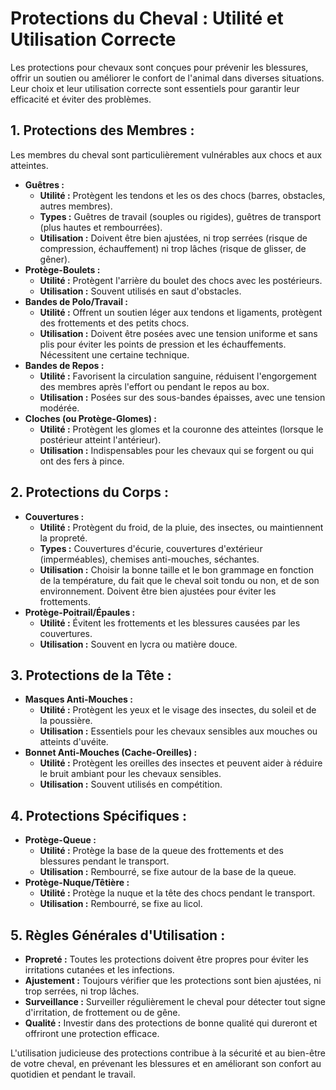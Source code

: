 # Protections du Cheval : Utilité et Utilisation Correcte

Les protections pour chevaux sont conçues pour prévenir les blessures, offrir un soutien ou améliorer le confort de l'animal dans diverses situations. Leur choix et leur utilisation correcte sont essentiels pour garantir leur efficacité et éviter des problèmes.

## 1. Protections des Membres :

Les membres du cheval sont particulièrement vulnérables aux chocs et aux atteintes.

*   **Guêtres :**
    *   **Utilité :** Protègent les tendons et les os des chocs (barres, obstacles, autres membres).
    *   **Types :** Guêtres de travail (souples ou rigides), guêtres de transport (plus hautes et rembourrées).
    *   **Utilisation :** Doivent être bien ajustées, ni trop serrées (risque de compression, échauffement) ni trop lâches (risque de glisser, de gêner).
*   **Protège-Boulets :**
    *   **Utilité :** Protègent l'arrière du boulet des chocs avec les postérieurs.
    *   **Utilisation :** Souvent utilisés en saut d'obstacles.
*   **Bandes de Polo/Travail :**
    *   **Utilité :** Offrent un soutien léger aux tendons et ligaments, protègent des frottements et des petits chocs.
    *   **Utilisation :** Doivent être posées avec une tension uniforme et sans plis pour éviter les points de pression et les échauffements. Nécessitent une certaine technique.
*   **Bandes de Repos :**
    *   **Utilité :** Favorisent la circulation sanguine, réduisent l'engorgement des membres après l'effort ou pendant le repos au box.
    *   **Utilisation :** Posées sur des sous-bandes épaisses, avec une tension modérée.
*   **Cloches (ou Protège-Glomes) :**
    *   **Utilité :** Protègent les glomes et la couronne des atteintes (lorsque le postérieur atteint l'antérieur).
    *   **Utilisation :** Indispensables pour les chevaux qui se forgent ou qui ont des fers à pince.

## 2. Protections du Corps :

*   **Couvertures :**
    *   **Utilité :** Protègent du froid, de la pluie, des insectes, ou maintiennent la propreté.
    *   **Types :** Couvertures d'écurie, couvertures d'extérieur (imperméables), chemises anti-mouches, séchantes.
    *   **Utilisation :** Choisir la bonne taille et le bon grammage en fonction de la température, du fait que le cheval soit tondu ou non, et de son environnement. Doivent être bien ajustées pour éviter les frottements.
*   **Protège-Poitrail/Épaules :**
    *   **Utilité :** Évitent les frottements et les blessures causées par les couvertures.
    *   **Utilisation :** Souvent en lycra ou matière douce.

## 3. Protections de la Tête :

*   **Masques Anti-Mouches :**
    *   **Utilité :** Protègent les yeux et le visage des insectes, du soleil et de la poussière.
    *   **Utilisation :** Essentiels pour les chevaux sensibles aux mouches ou atteints d'uvéite.
*   **Bonnet Anti-Mouches (Cache-Oreilles) :**
    *   **Utilité :** Protègent les oreilles des insectes et peuvent aider à réduire le bruit ambiant pour les chevaux sensibles.
    *   **Utilisation :** Souvent utilisés en compétition.

## 4. Protections Spécifiques :

*   **Protège-Queue :**
    *   **Utilité :** Protège la base de la queue des frottements et des blessures pendant le transport.
    *   **Utilisation :** Rembourré, se fixe autour de la base de la queue.
*   **Protège-Nuque/Têtière :**
    *   **Utilité :** Protège la nuque et la tête des chocs pendant le transport.
    *   **Utilisation :** Rembourré, se fixe au licol.

## 5. Règles Générales d'Utilisation :

*   **Propreté :** Toutes les protections doivent être propres pour éviter les irritations cutanées et les infections.
*   **Ajustement :** Toujours vérifier que les protections sont bien ajustées, ni trop serrées, ni trop lâches.
*   **Surveillance :** Surveiller régulièrement le cheval pour détecter tout signe d'irritation, de frottement ou de gêne.
*   **Qualité :** Investir dans des protections de bonne qualité qui dureront et offriront une protection efficace.

L'utilisation judicieuse des protections contribue à la sécurité et au bien-être de votre cheval, en prévenant les blessures et en améliorant son confort au quotidien et pendant le travail.
